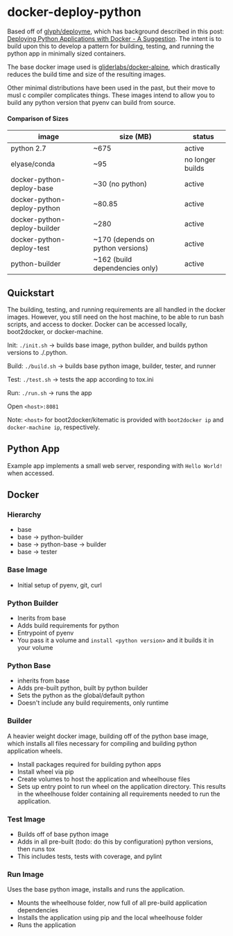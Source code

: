 # docker-deploy-python

Based off of [glyph/deployme](https://github.com/glyph/deployme), which has background described in this post: [Deploying Python Applications with Docker - A Suggestion](https://glyph.twistedmatrix.com/2015/03/docker-deploy-double-dutch.html). The intent is to build upon this to develop a pattern for building, testing, and running the python app in minimally sized containers.

The base docker image used is [gliderlabs/docker-alpine](https://github.com/gliderlabs/docker-alpine), which drastically reduces the build time and size of the resulting images.

Other minimal distributions have been used in the past, but their move to musl c compiler complicates things. These images intend to allow you to build any python version that pyenv can build from source.

#### Comparison of Sizes

| image | size (MB) | status |
| ----- | -------- | ------- |
| python 2.7 | ~675 | active |
| elyase/conda | ~95 | no longer builds |
| docker-python-deploy-base | ~30 (no python) | active |
| docker-python-deploy-python | ~80.85 | active |
| docker-python-deploy-builder | ~280 | active |
| docker-python-deploy-test | ~170 (depends on python versions) | active |
| python-builder | ~162 (build dependencies only) | active |

## Quickstart

The building, testing, and running requirements are all handled in the docker images. However, you still need on the host machine, to be able to run bash scripts, and access to docker. Docker can be accessed locally, boot2docker, or docker-machine.

Init: `./init.sh` -> builds base image, python builder, and builds python versions to ./.python.

Build: `./build.sh` -> builds base python image, builder, tester, and runner

Test: `./test.sh` -> tests the app according to tox.ini

Run: `./run.sh` -> runs the app

Open `<host>:8081`

Note: `<host>` for boot2docker/kitematic is provided with `boot2docker ip` and `docker-machine ip`, respectively.

## Python App
Example app implements a small web server, responding with `Hello World!` when accessed.

## Docker

### Hierarchy

* base
* base -> python-builder
* base -> python-base -> builder
* base -> tester

### Base Image

* Initial setup of pyenv, git, curl

### Python Builder

* Inerits from base
* Adds build requirements for python
* Entrypoint of pyenv
* You pass it a volume and `install <python version>` and it builds it in your volume

### Python Base

* inherits from base
* Adds pre-built python, built by python builder
* Sets the python as the global/default python
* Doesn't include any build requirements, only runtime

### Builder
A heavier weight docker image, building off of the python base image, which installs all files necessary for compiling and building python application wheels.

* Install packages required for building python apps
* Install wheel via pip
* Create volumes to host the application and wheelhouse files
* Sets up entry point to run wheel on the application directory. This results in the wheelhouse folder containing all requirements needed to run the application.

### Test Image

* Builds off of base python image
* Adds in all pre-built (todo: do this by configuration) python versions, then runs tox
* This includes tests, tests with coverage, and pylint

### Run Image
Uses the base python image, installs and runs the application.

* Mounts the wheelhouse folder, now full of all pre-build application dependencies
* Installs the application using pip and the local wheelhouse folder
* Runs the application

